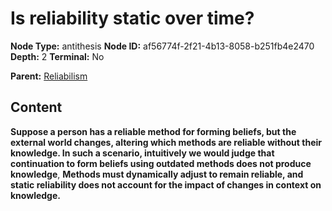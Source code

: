 # Is reliability static over time?

**Node Type:** antithesis
**Node ID:** af56774f-2f21-4b13-8058-b251fb4e2470
**Depth:** 2
**Terminal:** No

**Parent:** [Reliabilism](reliabilism.md)

## Content

**Suppose a person has a reliable method for forming beliefs, but the external world changes, altering which methods are reliable without their knowledge. In such a scenario, intuitively we would judge that continuation to form beliefs using outdated methods does not produce knowledge**, **Methods must dynamically adjust to remain reliable, and static reliability does not account for the impact of changes in context on knowledge.**
